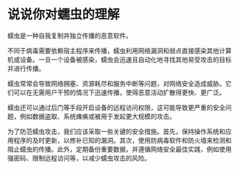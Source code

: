 # 说说你对蠕虫的理解

蠕虫是一种自我复制并独立传播的恶意软件。

不同于病毒需要依赖宿主程序来传播，蠕虫利用网络漏洞和弱点直接感染其他计算机或设备。一旦一个设备被感染，蠕虫会迅速且自动化地寻找其他易受攻击的目标并进行传播。

蠕虫常常会导致网络拥塞、资源耗尽和服务中断等问题，对网络安全造成威胁。它们可以在无需用户干预的情况下迅速传播，使得恶意活动扩散得更快、更广泛。

蠕虫还可以通过后门等手段开启设备的远程访问权限，这可能导致更严重的安全问题，例如数据盗取、系统瘫痪或被用于发起更大规模的攻击。

为了防范蠕虫攻击，我们应该采取一些关键的安全措施。首先，保持操作系统和应用程序的及时更新，以修补已知的漏洞。其次，使用防病毒软件和防火墙来检测和阻止蠕虫的传播。此外，定期备份重要数据，并遵循网络安全最佳实践，例如使用强密码、限制远程访问等，以减少蠕虫攻击的风险。
